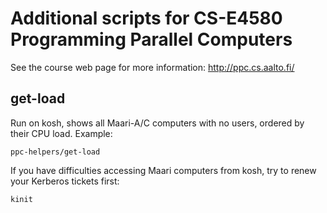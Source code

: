 Additional scripts for CS-E4580 Programming Parallel Computers
==============================================================

See the course web page for more information:
http://ppc.cs.aalto.fi/


get-load
--------

Run on kosh, shows all Maari-A/C computers with no users,
ordered by their CPU load. Example:

    ppc-helpers/get-load

If you have difficulties accessing Maari computers from kosh,
try to renew your Kerberos tickets first:

    kinit

